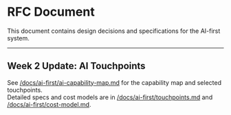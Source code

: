 # RFC Document

This document contains design decisions and specifications for the AI-first system.

---

## Week 2 Update: AI Touchpoints

See [/docs/ai-first/ai-capability-map.md](/docs/ai-first/ai-capability-map.md) for the capability map and selected touchpoints.  
Detailed specs and cost models are in [/docs/ai-first/touchpoints.md](/docs/ai-first/touchpoints.md) and [/docs/ai-first/cost-model.md](/docs/ai-first/cost-model.md).

